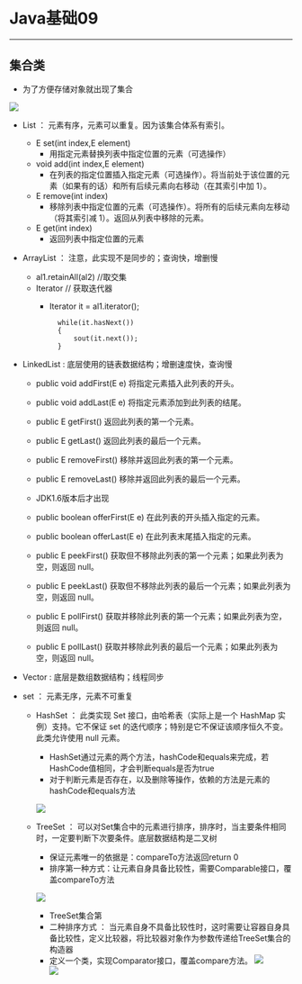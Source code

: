 # Java基础09  
<hr>     

## 集合类   
* 为了方便存储对象就出现了集合

![](https://i.imgur.com/53M6HYy.jpg) 
  
* List ： 元素有序，元素可以重复。因为该集合体系有索引。
	* E set(int index,E element)
		* 用指定元素替换列表中指定位置的元素（可选操作）
	* void add(int index,E element)
		* 在列表的指定位置插入指定元素（可选操作）。将当前处于该位置的元素（如果有的话）和所有后续元素向右移动（在其索引中加 1）。 
	* E remove(int index)
		* 移除列表中指定位置的元素（可选操作）。将所有的后续元素向左移动（将其索引减 1）。返回从列表中移除的元素。 
	* E get(int index)
		* 返回列表中指定位置的元素

* ArrayList ： 注意，此实现不是同步的；查询快，增删慢
	* al1.retainAll(al2) //取交集
	* Iterator // 获取迭代器
		* Iterator it = al1.iterator();  
		
				while(it.hasNext())
				{
					sout(it.next());
				}  
  

* LinkedList : 底层使用的链表数据结构；增删速度快，查询慢  
	* public void addFirst(E e) 将指定元素插入此列表的开头。
	* public void addLast(E e) 将指定元素添加到此列表的结尾。
	* public E getFirst() 返回此列表的第一个元素。
	* public E getLast() 返回此列表的最后一个元素。
	* public E removeFirst() 移除并返回此列表的第一个元素。
	* public E removeLast() 移除并返回此列表的最后一个元素。

	* JDK1.6版本后才出现
	* public boolean offerFirst(E e) 在此列表的开头插入指定的元素。
	* public boolean offerLast(E e) 在此列表末尾插入指定的元素。
	* public E peekFirst() 获取但不移除此列表的第一个元素；如果此列表为空，则返回 null。
	* public E peekLast() 获取但不移除此列表的最后一个元素；如果此列表为空，则返回 null。 
	* public E pollFirst() 获取并移除此列表的第一个元素；如果此列表为空，则返回 null。 
	* public E pollLast() 获取并移除此列表的最后一个元素；如果此列表为空，则返回 null。 

* Vector : 底层是数组数据结构；线程同步
  
* set ： 元素无序，元素不可重复  
	* HashSet ： 此类实现 Set 接口，由哈希表（实际上是一个 HashMap 实例）支持。它不保证 set 的迭代顺序；特别是它不保证该顺序恒久不变。此类允许使用 null 元素。
		* HashSet通过元素的两个方法，hashCode和equals来完成，若HashCode值相同，才会判断equals是否为true
		* 对于判断元素是否存在，以及删除等操作，依赖的方法是元素的hashCode和equals方法   
		
		![](https://i.imgur.com/fwkLBOy.jpg)  

	* TreeSet ： 可以对Set集合中的元素进行排序，排序时，当主要条件相同时，一定要判断下次要条件。底层数据结构是二叉树
		* 保证元素唯一的依据是：compareTo方法返回return 0
		* 排序第一种方式：让元素自身具备比较性，需要Comparable接口，覆盖compareTo方法
		
		![](https://i.imgur.com/ClRJaSk.jpg)  

		* TreeSet集合第   
		* 二种排序方式 ： 当元素自身不具备比较性时，这时需要让容器自身具备比较性，定义比较器，将比较器对象作为参数传递给TreeSet集合的构造器  
		* 定义一个类，实现Comparator接口，覆盖compare方法。
		![](https://i.imgur.com/k3KFXaM.jpg)  
		![](https://i.imgur.com/f7HTIvm.jpg)  
		